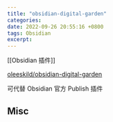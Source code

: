 ```yaml
---
title: "obsidian-digital-garden"
categories: 
date: 2022-09-26 20:55:16 +0800
tags: Obsidian
excerpt: 
---
```


[[Obsidian 插件]]

[oleeskild/obsidian-digital-garden](https://github.com/oleeskild/obsidian-digital-garden)



可代替  Obsidian 官方 Publish 插件





## Misc









